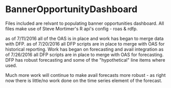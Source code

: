 # BannerOpportunityDashboard
Files included are relvant to populating banner opportunities dashboard.
All files make use of Steve Mortimer's R api's config - roas & rdfp.

as of 7/11/2016 all of the OAS is in place and work has began to merge data with DFP.
as of 7/20/2016 all DFP scripts are in place to merge with OAS for historical reporting. Work has began on forecasting and avail integration
as of 7/26/2016 all DFP scripts are in place to merge with OAS for forecasting. DFP has robust forecasting and some of the "hypothetical" line items where used.

Much more work will continue to make avail forecasts more robust - as right now there is little/no work done on the time series element of the forecast. 
